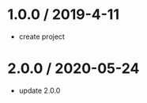 1.0.0 / 2019-4-11
=================
  * create project

2.0.0 / 2020-05-24
=================
  * update 2.0.0
